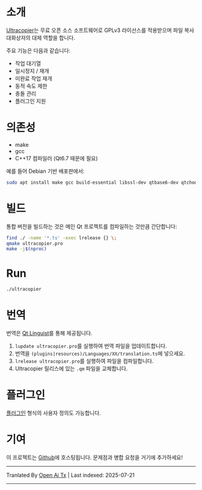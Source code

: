 ﻿
# 소개

[Ultracopier](https://ultracopier.herman-brule.com/)는 무료 오픈 소스
소프트웨어로 GPLv3 라이선스를 적용받으며 파일 복사 대화상자의
대체 역할을 합니다.

주요 기능은 다음과 같습니다:
- 작업 대기열
- 일시정지 / 재개
- 미완료 작업 재개
- 동적 속도 제한
- 충돌 관리
- 플러그인 지원

# 의존성
- make
- gcc
- C++17 컴파일러 (Qt6.7 때문에 필요)

예를 들어 Debian 기반 배포판에서:

```bash
sudo apt install make gcc build-essential libssl-dev qtbase6-dev qtchooser qt6-qmake qtbase6-dev-tools qttools6-dev-tools
```
# 빌드

통합 버전을 빌드하는 것은 메인 Qt 프로젝트를 컴파일하는 것만큼 간단합니다:


```bash
find ./ -name '*.ts' -exec lrelease {} \;
qmake ultracopier.pro
make -j$(nproc)
```

# Run

```bash
./ultracopier
```
# 번역

번역은 [Qt Linguist](http://doc.qt.io/qt-6/qtlinguist-index.html)를 통해 제공됩니다.

1. `lupdate ultracopier.pro`를 실행하여 번역 파일을 업데이트합니다.
2. 번역을 `(plugins|resources)/Languages/XX/translation.ts`에 넣으세요.
3. `lrelease ultracopier.pro`를 실행하여 파일을 컴파일합니다.
4. Ultracopier 릴리스에 있는 `.qm` 파일을 교체합니다.


# 플러그인

[플러그인](https://raw.githubusercontent.com/alphaonex86/Ultracopier/master/plugins/README.md) 형식의 사용자 정의도 가능합니다.


# 기여
이 프로젝트는 [Github](https://github.com/alphaonex86/Ultracopier)에 호스팅됩니다.
문제점과 병합 요청을 거기에 추가하세요!




---

Tranlated By [Open Ai Tx](https://github.com/OpenAiTx/OpenAiTx) | Last indexed: 2025-07-21

---